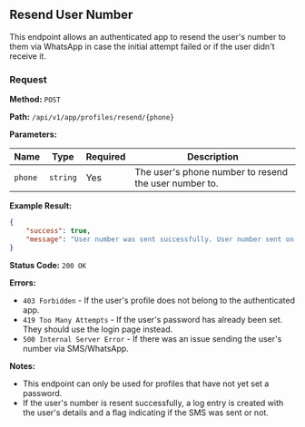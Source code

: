 ## Resend User Number

This endpoint allows an authenticated app to resend the user's number to them via WhatsApp in case the initial attempt failed or if the user didn't receive it.

### Request

**Method:** `POST`

**Path:** `/api/v1/app/profiles/resend/{phone}`

**Parameters:**

| Name    | Type     | Required | Description                                      |
|---------|----------|----------|--------------------------------------------------|
| `phone` | `string` | Yes      | The user's phone number to resend the user number to. |

**Example Result:**

```json
{
    "success": true,
    "message": "User number was sent successfully. User number sent on WhatsApp"
}
```

**Status Code:** `200 OK`

**Errors:**

- `403 Forbidden` - If the user's profile does not belong to the authenticated app.
- `419 Too Many Attempts` - If the user's password has already been set. They should use the login page instead.
- `500 Internal Server Error` - If there was an issue sending the user's number via SMS/WhatsApp.

**Notes:**

- This endpoint can only be used for profiles that have not yet set a password.
- If the user's number is resent successfully, a log entry is created with the user's details and a flag indicating if the SMS was sent or not.
